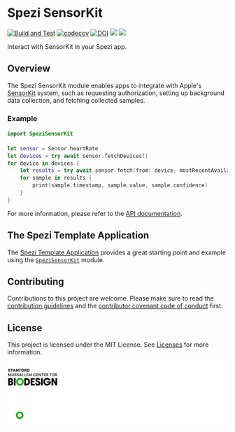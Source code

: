 <!--

This source file is part of the Stanford Spezi open-source project.

SPDX-FileCopyrightText: 2025 Stanford University and the project authors (see CONTRIBUTORS.md)

SPDX-License-Identifier: MIT
  
-->

# Spezi SensorKit

[![Build and Test](https://github.com/StanfordSpezi/SpeziSensorKit/actions/workflows/build-and-test.yml/badge.svg)](https://github.com/StanfordSpezi/SpeziSensorKit/actions/workflows/build-and-test.yml)
[![codecov](https://codecov.io/gh/StanfordSpezi/SpeziSensorKit/branch/main/graph/badge.svg?token=GSed8tVeou)](https://codecov.io/gh/StanfordSpezi/SpeziSensorKit)
[![DOI](https://zenodo.org/badge/DOI/10.5281/zenodo.7824636.svg)](https://doi.org/10.5281/zenodo.7824636)
[![](https://img.shields.io/endpoint?url=https%3A%2F%2Fswiftpackageindex.com%2Fapi%2Fpackages%2FStanfordSpezi%2FSpeziSensorKit%2Fbadge%3Ftype%3Dswift-versions)](https://swiftpackageindex.com/StanfordSpezi/SpeziSensorKit)
[![](https://img.shields.io/endpoint?url=https%3A%2F%2Fswiftpackageindex.com%2Fapi%2Fpackages%2FStanfordSpezi%2FSpeziSensorKit%2Fbadge%3Ftype%3Dplatforms)](https://swiftpackageindex.com/StanfordSpezi/SpeziSensorKit)

Interact with SensorKit in your Spezi app.

## Overview
The Spezi SensorKit module enables apps to integrate with Apple's [SensorKit](https://developer.apple.com/documentation/sensorkit) system, such as requesting authorization, setting up background data collection, and fetching collected samples. 


### Example

```swift
import SpeziSensorKit

let sensor = Sensor.heartRate
let devices = try await sensor.fetchDevices()
for device in devices {
    let results = try await sensor.fetch(from: device, mostRecentAvailable: .days(2))
    for sample in results {
        print(sample.timestamp, sample.value, sample.confidence)
    }
}
```


For more information, please refer to the [API documentation](https://swiftpackageindex.com/StanfordSpezi/SpeziSensorKit/documentation).

## The Spezi Template Application

The [Spezi Template Application](https://github.com/StanfordSpezi/SpeziTemplateApplication) provides a great starting point and example using the [`SpeziSensorKit`](https://swiftpackageindex.com/stanfordspezi/spezisensorkit/documentation/spezisensorkit) module.


## Contributing

Contributions to this project are welcome. Please make sure to read the [contribution guidelines](https://github.com/StanfordSpezi/.github/blob/main/CONTRIBUTING.md) and the [contributor covenant code of conduct](https://github.com/StanfordSpezi/.github/blob/main/CODE_OF_CONDUCT.md) first.


## License

This project is licensed under the MIT License. See [Licenses](https://github.com/StanfordSpezi/SpeziSensorKit/tree/main/LICENSES) for more information.

![Spezi Footer](https://raw.githubusercontent.com/StanfordSpezi/.github/main/assets/FooterLight.png#gh-light-mode-only)
![Spezi Footer](https://raw.githubusercontent.com/StanfordSpezi/.github/main/assets/FooterDark.png#gh-dark-mode-only)
